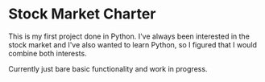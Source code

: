 # Stock Market Charter

This is my first project done in Python. I've always been interested in the stock market and I've also wanted to learn Python, so I figured that I would combine both interests.

Currently just bare basic functionality and work in progress.
